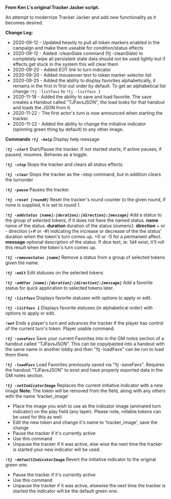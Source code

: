 **From Ken L's original Tracker Jacker script.**

An attempt to modernize Tracker Jacker and add new functionality as it becomes desired.  
  
**Change Log:**  
* 2020-09-12 - Updated heavily to pull all token markers enabled in the campaign and make them useable for condition/status effects  
* 2020-09-12 - Added -cleanSlate command (!tj -cleanSlate) to completely wipe all persistent state data should not be used lightly but if effects get stuck in the system this will clear them  
* 2020-09-20 - Added EOT link to turn indicator  
* 2020-09-20 - Added mouseover text to token marker selector list  
* 2020-09-25 - Added the ability to display favorites alphabetically, it remains in the first in first out order by default.   To get an alphabetical list change `!tj -listfavs` to `!tj -listfavs 1`  
* 2020-11-18 - Added the ability to save and load favorite.  The save creates a Handout called "TJFavsJSON", the load looks for that handout and loads the JSON from it.
* 2020-11-22 - The first actor's turn is now announced when starting the tracker.
* 2020-11-22 - Added the ability to change the initiative indicator (spinning green thing by default) to any other image.



**Commands**
***`!tj -help`***
Display help message
  
***`!tj -start`***
Start/Pause the tracker. If not started starts; if active pauses; if paused, resumes. Behaves as a toggle.
  
***`!tj -stop`***
Stops the tracker and clears all status effects.
  
***`!tj -clear`***
Stops the tracker as the -stop command, but in addition clears the turnorder
  
***`!tj -pause`***
Pauses the tracker.
  
***`!tj -reset [round#]`***
Reset the tracker's round counter to the given round, if none is supplied, it is set to round 1.
  
***`!tj -addstatus [name]:[duration]:[direction]:[message]`***
Add a status to the group of selected tokens, if it does not have the named status.
**name** name of the status.
**duration** duration of the status (numeric).
**direction** + or - direction (+# or -#) indicating the increase or decrease of the the status' duration when the token's turn comes up.  +0 or -0 for a permanent affect.
**message** optional description of the status. If dice text, ie: 1d4 exist, it'll roll this result when the token's turn comes up.
  
***`!tj -removestatus [name]`***
Remove a status from a group of selected tokens given the name.
  
***`!tj -edit`***
Edit statuses on the selected tokens
  
***`!tj -addfav [name]:[duration]:[direction]:[message]`***
Add a favorite status for quick application to selected tokens later.
  
***`!tj -listfavs`***
Displays favorite statuses with options to apply or edit.
  
***`!tj -listfavs 1`***
Displays favorite statuses (in alphabetical order) with options to apply or edit.
  
***`!eot`***
Ends a player's turn and advances the tracker if the player has control of the current turn's token. Player usable command.
  
***`!tj -saveFavs`***
Save your current Favorites into in the GM notes section of a handout called "TJFavsJSON". This can be copy/pasted into a handout with the same name in another lobby and then "!tj -loadFavs" can be run to load them there.
  
***`!tj -loadFavs`***
Load Favorites previously saved via "!tj -saveFavs". Requires the handout "TJFavsJSON" to exist and have properly exported data in the GM notes section.
  
***`!tj -setIndicatorImage`***
Replaces the current initiative indicator with a new image
**Note:** The token will be removed from the field, along with any others with the name 'tracker_image'
* Place the image you wish to use as the indicator image (animated turn indicator) on the play field (any layer).  Please note, rollable tokens can be used for this as well.
* Edit the new token and change it's name to 'tracker_image', save the change
* Pause the tracker if it's currently active
* Use this command
* Unpause the tracker if it was active, else wise the next time the tracker is started your new indicator will be used.
  
***`!tj -defaultIndicatorImage`***
Revert the initiative indicator to the original green one.
* Pause the tracker if it's currently active
* Use this command
* Unpause the tracker if it was active, elsewise the next time the tracker is started the indicator will be the default green one.





